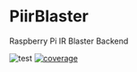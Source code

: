 # PiirBlaster
Raspberry Pi IR Blaster Backend

![test](https://github.com/Electronya/PiirBlaster/actions/workflows/test.yml/badge.svg)
[![coverage](https://codecov.io/gh/Electronya/PiirBlaster/branch/develop/graph/badge.svg?token=WEAWM1E3HZ)](https://codecov.io/gh/Electronya/PiirBlaster)
